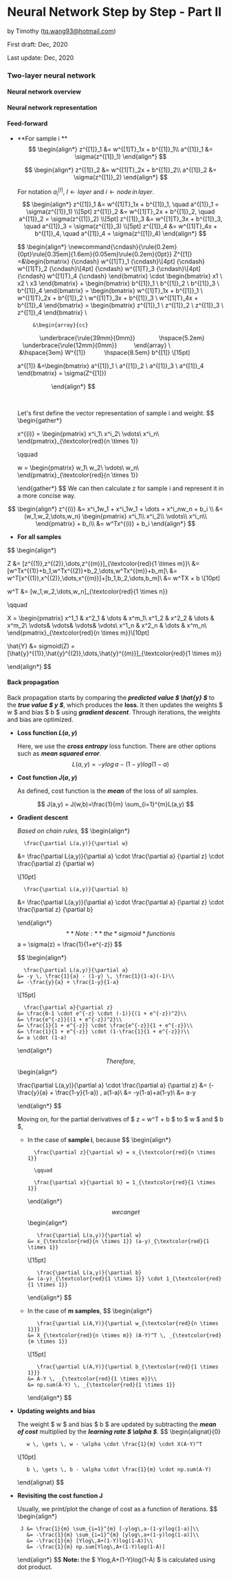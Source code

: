 # Neural Network Step by Step - Part II

by Timothy (tq.wang93@hotmail.com)

First draft: Dec, 2020

Last update: Dec, 2020



### Two-layer neural network

#### Neural network overview

#### Neural network representation

#### Feed-forward

* **For sample i **
$$
  \begin{align*}
  z^{[1]}_1 &= w^{[1]T}_1x + b^{[1]}_1\\
  a^{[1]}_1 &= \sigma(z^{[1]}_1)
  \end{align*}
  $$
  
  $$
  \begin{align*}
  z^{[1]}_2 &= w^{[1]T}_2x + b^{[1]}_2\\
  a^{[1]}_2 &= \sigma(z^{[1]}_2)
  \end{align*}
  $$
  
  
  For notation $a^{[l]}_i$, $l \gets layer$ and $i \gets node\,in\,layer$.
  $$
  \begin{align*}
  z^{[1]}_1 &= w^{[1]T}_1x + b^{[1]}_1, \quad a^{[1]}_1 = \sigma(z^{[1]}_1) \\[5pt]
  z^{[1]}_2 &= w^{[1]T}_2x + b^{[1]}_2, \quad a^{[1]}_2 = \sigma(z^{[1]}_2) \\[5pt]
  z^{[1]}_3 &= w^{[1]T}_3x + b^{[1]}_3, \quad a^{[1]}_3 = \sigma(z^{[1]}_3) \\[5pt]
  z^{[1]}_4 &= w^{[1]T}_4x + b^{[1]}_4, \quad a^{[1]}_4 = \sigma(z^{[1]}_4)
  \end{align*}
  $$
  
  $$
  \begin{align*}
  \newcommand{\cndash}{\rule{0.2em}{0pt}\rule[0.35em]{1.6em}{0.05em}\rule{0.2em}{0pt}}
  Z^{[1]} =&\begin{bmatrix}
               {\cndash} w^{[1]T}_1 {\cndash}\\[4pt]
               {\cndash} w^{[1]T}_2 {\cndash}\\[4pt]
               {\cndash} w^{[1]T}_3 {\cndash}\\[4pt]
               {\cndash} w^{[1]T}_4 {\cndash}
           \end{bmatrix}
           \cdot
           \begin{bmatrix}
               x1 \\
               x2 \\
               x3
           \end{bmatrix}
           +
           \begin{bmatrix}
               b^{[1]}_1 \\
               b^{[1]}_2 \\
               b^{[1]}_3 \\
               b^{[1]}_4
           \end{bmatrix}
           =
           \begin{bmatrix}
               w^{[1]T}_1x + b^{[1]}_1 \\
               w^{[1]T}_2x + b^{[1]}_2 \\
               w^{[1]T}_3x + b^{[1]}_3 \\
               w^{[1]T}_4x + b^{[1]}_4
           \end{bmatrix}
           =
           \begin{bmatrix}
           	 z^{[1]}_1 \\
           	 z^{[1]}_2 \\
           	 z^{[1]}_3 \\
           	 z^{[1]}_4
           \end{bmatrix} \\
           
           &\begin{array}{cc}
               \underbrace{\rule{39mm}{0mm}}
               \hspace{5.2em}
               \underbrace{\rule{12mm}{0mm}}
           \end{array} \\
          
           &\hspace{3em} W^{[1]}
            \hspace{8.5em} b^{[1]} \\[15pt]
  
  a^{[1]} &=\begin{bmatrix}
           	 a^{[1]}_1 \\
           	 a^{[1]}_2 \\
           	 a^{[1]}_3 \\
           	 a^{[1]}_4
           \end{bmatrix}
           =
           \sigma(Z^{[1]})
           
           
           
  \end{align*}
  $$
   
  
          
  
  Let's first define the vector representation of sample i and weight.
  $$
  \begin{gather*}
  
  x^{(i)} = 
          \begin{pmatrix}
              x^i_1\\
              x^i_2\\
              \vdots\\
              x^i_n\\
          \end{pmatrix}_{\textcolor{red}{n \times 1}} 
  
  \qquad
  
  w = 
          \begin{pmatrix}
              w_1\\
              w_2\\
              \vdots\\
              w_n\\
          \end{pmatrix}_{\textcolor{red}{n \times 1}}
  
  \end{gather*}
  $$
  We can then calculate z for sample i and represent it in a more concise way.

$$
\begin{align*}
z^{(i)} &= x^i_1w_1 + x^i_1w_1 + \dots + x^i_nw_n + b_i \\
        &= (w_1,w_2,\dots,w_n)
        \begin{pmatrix}
            x^i_1\\
            x^i_2\\
            \vdots\\
            x^i_n\\
        \end{pmatrix} + b_i\\
        &= w^Tx^{(i)} + b_i
\end{align*}
$$

* **For all samples**

$$
\begin{align*}

Z       &= [z^{(1)},z^{(2)},\dots,z^{(m)}]_{\textcolor{red}{1 \times m}}\\
        &= [w^Tx^{(1)}+b_1,w^Tx^{(2)}+b_2,\dots,w^Tx^{(m)}+b_m]\\
        &= w^T[x^{(1)},x^{(2)},\dots,x^{(m)}]+[b_1,b_2,\dots,b_m]\\
        &= w^TX + b \\[10pt]

w^T     &= [w_1,w_2,\dots,w_n]_{\textcolor{red}{1 \times n}}

\qquad

X        = 
         \begin{pmatrix}
             x^1_1 & x^2_1 & \dots & x^m_1\\
             x^1_2 & x^2_2 & \dots & x^m_2\\
             \vdots& \vdots& \vdots& \vdots\\
             x^1_n & x^2_n & \dots & x^m_n\\
         \end{pmatrix}_{\textcolor{red}{n \times m}}\\[10pt]

\hat{Y} &= sigmoid(Z) =
[\hat{y}^{(1)},\hat{y}^{(2)},\dots,\hat{y}^{(m)}]_{\textcolor{red}{1 \times m}}

\end{align*}
$$

#### Back propagation

Back propagation starts by comparing the **_predicted value $ \hat{y} $_** to the **_true value $ y $_**, which produces the **loss**. It then updates the weights $ w $ and bias $ b $ using **_gradient descent_**. Through iterations, the weights and bias are optimized. 

* **Loss function $L(a,y)$**

  Here, we use the **_cross entropy_** loss function. There are other options such as **_mean squared error_**.
  $$
  L(a,y) = -ylog\,a-(1-y)log(1-a)
  $$

* **Cost function $J(a,y)$**

  As defined, cost function is the **_mean_** of the loss of all samples.

$$
J(a,y) = J(w,b)=\frac{1}{m} \sum_{i=1}^{m}L(a,y)
$$

* **Gradient descent**

  *Based on chain rules,*
  $$
  \begin{align*}
  
        \frac{\partial L(a,y)}{\partial w} 
     &= \frac{\partial L(a,y)}{\partial a} \cdot
        \frac{\partial a}     {\partial z} \cdot
        \frac{\partial z}     {\partial w}
  
  \\[10pt]
  
        \frac{\partial L(a,y)}{\partial b} 
     &= \frac{\partial L(a,y)}{\partial a} \cdot
        \frac{\partial a}     {\partial z} \cdot
        \frac{\partial z}     {\partial b}
  
  \end{align*}
  $$
  **Note:** the *sigmoid* function is
  $$
  a = \sigma(z) = \frac{1}{1+e^{-z}}
  $$
  
  $$
  \begin{align*}
  
        \frac{\partial L(a,y)}{\partial a} 
      &= -y \, \frac{1}{a} - (1-y) \, \frac{1}{1-a}(-1)\\
      &= -\frac{y}{a} + \frac{1-y}{1-a}
  
  \\[15pt]
  
        \frac{\partial a}{\partial z} 
      &= \frac{0-1 \cdot e^{-z} \cdot (-1)}{(1 + e^{-z})^2}\\
      &= \frac{e^{-z}}{(1 + e^{-z})^2}\\
      &= \frac{1}{1 + e^{-z}} \cdot \frac{e^{-z}}{1 + e^{-z}}\\
      &= \frac{1}{1 + e^{-z}} \cdot (1-\frac{1}{1 + e^{-z}})\\
      &= a \cdot (1-a)
  
  \end{align*}
  $$
  Therefore,
  $$
  \begin{align*}
    
     \frac{\partial L(a,y)}{\partial a} \cdot
     \frac{\partial a}     {\partial z}
     &= (-\frac{y}{a} + \frac{1-y}{1-a}) \, a(1-a)\\
     &= -y(1-a)+a(1-y)\\
     &= a-y
  
  \end{align*}
  $$
  

  Moving on, for the partial derivatives of $ z = w^T + b $  to $ w $ and $ b $,

  * In the case of **sample i**, because
    $$
    \begin{align*}
    
          \frac{\partial z}{\partial w} = x_{\textcolor{red}{n \times 1}}
          
          \qquad
          
          \frac{\partial x}{\partial b} = 1_{\textcolor{red}{1 \times 1}}
    
    
    
    
    \end{align*}
    $$
    we can get
    $$
    \begin{align*}
    
           \frac{\partial L(a,y)}{\partial w} 
        &= x_{\textcolor{red}{n \times 1}} (a-y)_{\textcolor{red}{1 \times 1}}
    
    \\[15pt]
    
           \frac{\partial L(a,y)}{\partial b} 
        &= (a-y)_{\textcolor{red}{1 \times 1}} \cdot 1_{\textcolor{red}{1 \times 1}}
    
    
    \end{align*}
    $$

  * In the case of **m samples**,
    $$
    \begin{align*}
    
           \frac{\partial L(A,Y)}{\partial w_{\textcolor{red}{n \times 1}}} 
        &= X_{\textcolor{red}{n \times m}} (A-Y)^T \, _{\textcolor{red}{m \times 1}}
    
    \\[15pt]
    
           \frac{\partial L(A,Y)}{\partial b_{\textcolor{red}{1 \times 1}}}
        &= A-Y \, _{\textcolor{red}{1 \times m}}\\
        &= np.sum(A-Y) \, _{\textcolor{red}{1 \times 1}}
    
    
    \end{align*}
    $$

* **Updating weights and bias**

  The weight $ w $ and bias $ b $ are updated by subtracting the **_mean of cost_** multiplied by the **_learning rate $ \alpha $_**.
  $$
  \begin{alignat}{0}
  
         w \, \gets \, w - \alpha \cdot \frac{1}{m} \cdot X(A-Y)^T  
  
  \\[10pt]
  
         b \, \gets \, b - \alpha \cdot \frac{1}{m} \cdot np.sum(A-Y)
  
  
  \end{alignat}
  $$

* **Revisiting the cost function J**

  Usually, we print/plot the change of cost as a function of iterations. 
  $$
  \begin{align*}
       
       J &= \frac{1}{m} \sum_{i=1}^{m} [-ylog\,a-(1-y)log(1-a)]\\
         &= -\frac{1}{m} \sum_{i=1}^{m} [ylog\,a+(1-y)log(1-a)]\\
         &= -\frac{1}{m} [Ylog\,A+(1-Y)log(1-A)]\\
         &= -\frac{1}{m} np.sum[Ylog\,A+(1-Y)log(1-A)]
  
  \end{align*}
  $$
  **Note:** the $ Ylog\,A+(1-Y)log(1-A) $ is calculated using dot product. 
